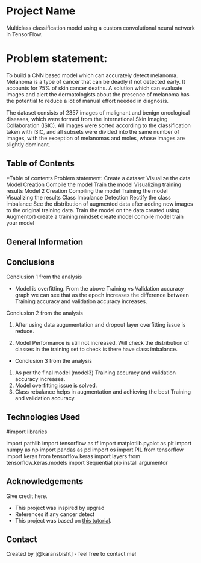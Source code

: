 # Project Name
 Multiclass classification model using a custom convolutional neural network in TensorFlow. 

# Problem statement:

To build a CNN based model which can accurately detect melanoma. Melanoma is a type of cancer that can be deadly if not detected early. It accounts for 75% of skin cancer deaths. A solution which can evaluate images and alert the dermatologists about the presence of melanoma has the potential to reduce a lot of manual effort needed in diagnosis.

The dataset consists of 2357 images of malignant and benign oncological diseases, which were formed from the International Skin Imaging Collaboration (ISIC). All images were sorted according to the classification taken with ISIC, and all subsets were divided into the same number of images, with the exception of melanomas and moles, whose images are slightly dominant.

## Table of Contents
*Table of contents
Problem statement:
Create a dataset
Visualize the data
Model Creation
Compile the model
Train the model
Visualizing training results
Model 2 Creation
Compiling the model
Training the model
Visualizing the results
Class Imbalance Detection
Rectify the class imbalance
See the distribution of augmented data after adding new images to the original training data.
Train the model on the data created using Augmentor)
create a training mindset 
create model 
compile model
train your model


## General Information

<!-- You don't have to answer all the questions - just the ones relevant to your project. -->

## Conclusions
Conclusion 1 from the analysis
- Model is overfitting. From the above Training vs Validation accuracy graph we can see that as the epoch increases the difference between Training accuracy and validation accuracy increases.

Conclusion 2 from the analysis
1. After using data augumentation and dropout layer overfitting issue is reduce.

2. Model Performance is still not increased. Will check the distribution of classes in the training set to check is there have class imbalance.

- Conclusion 3 from the analysis
1. As per the final model (model3) Training accuracy and validation accuracy increases.
2. Model overfitting issue is solved.
3. Class rebalance helps in augmentation and achieving the best Training and validation accuracy.

<!-- You don't have to answer all the questions - just the ones relevant to your project. -->


## Technologies Used
#import libraries

import pathlib
import tensorflow as tf
import matplotlib.pyplot as plt
import numpy as np
import pandas as pd
import os
import PIL
from tensorflow import keras
from tensorflow.keras import layers
from tensorflow.keras.models import Sequential
pip install argumentor

## Acknowledgements
Give credit here.
- This project was inspired by upgrad
- References if any cancer detect 
- This project was based on [this tutorial](https://www.example.com).


## Contact
Created by [@karansbisht] - feel free to contact me!


<!-- This project is open source and available under the [... License](). -->

<!-- You don't have to include all sections - just the one's relevant to your project -->